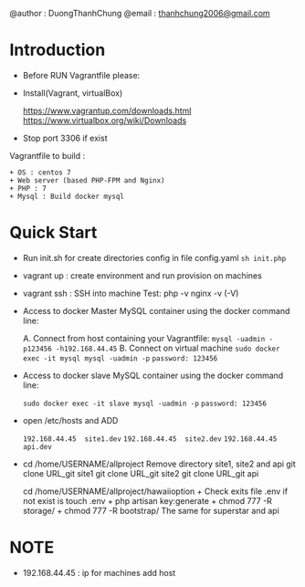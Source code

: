 @author : DuongThanhChung
@email : thanhchung2006@gmail.com
# Introduction
* Before RUN Vagrantfile please: 

+ Install(Vagrant, virtualBox)

	https://www.vagrantup.com/downloads.html
	https://www.virtualbox.org/wiki/Downloads

+ Stop port 3306 if exist

Vagrantfile to build : 

	+ OS : centos 7
	+ Web server (based PHP-FPM and Nginx)
	+ PHP : 7
	+ Mysql : Build docker mysql 

# Quick Start

+ Run init.sh for create directories config in file config.yaml
	`sh init.php`	
+ vagrant up : create environment and run provision on machines

+ vagrant ssh :  SSH into machine
 	Test:
		php -v
		nginx -v (-V)

+ Access to docker Master MySQL container using the docker command line:

	A. Connect from host containing your Vagrantfile: 
		`mysql -uadmin -p123456 -h192.168.44.45`
	B. Connect on virtual machine
		`sudo docker exec -it mysql mysql -uadmin -p`
		`password: 123456`
 
+ Access to docker slave MySQL container using the docker command line:

	`sudo docker exec -it slave mysql -uadmin -p`
	`password: 123456`

+ open /etc/hosts and ADD 

	`192.168.44.45  site1.dev`
	`192.168.44.45  site2.dev`
	`192.168.44.45  api.dev`

+ cd /home/USERNAME/allproject
Remove directory site1, site2 and api
	git clone URL_git site1
	git clone URL_git site2
	git clone URL_git api

	cd /home/USERNAME/allproject/hawaiioption
		+ Check exits file .env if not exist is touch .env
		+ php artisan key:generate
		+ chmod 777 -R storage/
		+ chmod 777 -R bootstrap/
	The same for superstar and api
# NOTE
+ 192.168.44.45 : ip for machines add host
